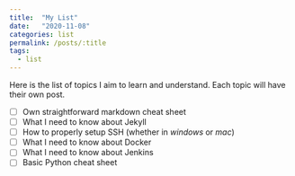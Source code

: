```yaml
---
title:  "My List"
date:   "2020-11-08"
categories: list
permalink: /posts/:title
tags: 
  - list
---
```


Here is the list of topics I aim to learn and understand. Each topic will have their own post.

- [ ] Own straightforward markdown cheat sheet 
- [ ] What I need to know about Jekyll
- [ ] How to properly setup SSH (whether in _windows_ or _mac_)
- [ ] What I need to know about Docker
- [ ] What I need to know about Jenkins
- [ ] Basic Python cheat sheet
